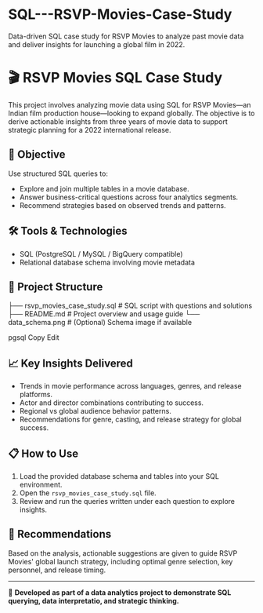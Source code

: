 # SQL---RSVP-Movies-Case-Study
Data-driven SQL case study for RSVP Movies to analyze past movie data and deliver insights for launching a global film in 2022.
# 🎬 RSVP Movies SQL Case Study

This project involves analyzing movie data using SQL for RSVP Movies—an Indian film production house—looking to expand globally. The objective is to derive actionable insights from three years of movie data to support strategic planning for a 2022 international release.

## 📌 Objective

Use structured SQL queries to:
- Explore and join multiple tables in a movie database.
- Answer business-critical questions across four analytics segments.
- Recommend strategies based on observed trends and patterns.

## 🛠️ Tools & Technologies
- SQL (PostgreSQL / MySQL / BigQuery compatible)
- Relational database schema involving movie metadata

## 📂 Project Structure

├── rsvp_movies_case_study.sql # SQL script with questions and solutions
├── README.md # Project overview and usage guide
└── data_schema.png # (Optional) Schema image if available

pgsql
Copy
Edit

## 📈 Key Insights Delivered
- Trends in movie performance across languages, genres, and release platforms.
- Actor and director combinations contributing to success.
- Regional vs global audience behavior patterns.
- Recommendations for genre, casting, and release strategy for global success.

## 📋 How to Use

1. Load the provided database schema and tables into your SQL environment.
2. Open the `rsvp_movies_case_study.sql` file.
3. Review and run the queries written under each question to explore insights.

## 🧠 Recommendations

Based on the analysis, actionable suggestions are given to guide RSVP Movies' global launch strategy, including optimal genre selection, key personnel, and release timing.

---

🎯 **Developed as part of a data analytics project to demonstrate SQL querying, data interpretatio, and strategic thinking.**
